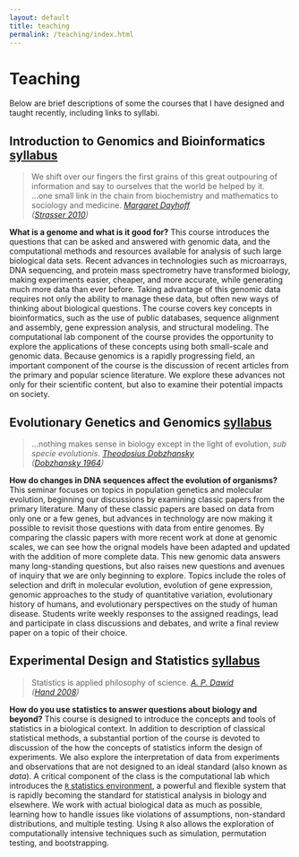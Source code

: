 ```yaml
---
layout: default
title: teaching
permalink: /teaching/index.html
---
```


# Teaching

Below are brief descriptions of some the courses that I have designed and taught recently, including links to syllabi.

## Introduction to Genomics and Bioinformatics <span class="file-link">[syllabus](/docs/BiolB216_syllabus_fall2012.pdf)</span>

<blockquote> We shift over our fingers the first grains of this great outpouring of information and say to ourselves that the world be helped by it.<br>…one small link in the chain from biochemistry and mathematics to sociology and medicine.
<cite><a href="http://en.wikipedia.org/wiki/Margaret_Oakley_Dayhoff">Margaret Dayhoff</a><br>(<a href="http://dx.doi.org/10.1007/s10739-009-9221-0">Strasser 2010</a>)</cite>
</blockquote>

**What is a genome and what is it good for?**
This course introduces the questions that can be asked and answered with genomic data, and the  computational methods and resources available for analysis of such large biological data sets. Recent advances in technologies such as microarrays, DNA sequencing, and protein mass spectrometry have  transformed biology, making experiments easier, cheaper, and more accurate, while generating much more data than ever before. Taking advantage of this genomic data requires not only the ability to manage these data, but often new ways of thinking about biological questions. The course covers key concepts in bioinformatics, such as the use of public databases, sequence alignment and assembly, gene expression analysis, and structural modeling. The computational lab component of the course provides the opportunity to explore the applications of these concepts using both small-scale and genomic data. Because genomics is a rapidly progressing field, an important component of the course is the discussion of recent articles from the primary and popular science literature. We explore these advances not only for their scientific content, but also to examine their potential impacts on society.

## Evolutionary Genetics and Genomics <span class="file-link">[syllabus](/docs/BiolB327_syllabus_spring2012.pdf)</span>
<blockquote>…nothing makes sense in biology except in the light of evolution, <em>sub specie evolutionis</em>.
<cite><a href='http://en.wikipedia.org/wiki/Theodosius_Dobzhansky'> Theodosius Dobzhansky</a><br>(<a href="http://dx.doi.org/10.1093/icb/4.4.443">Dobzhansky 1964</a>)</cite>
</blockquote>

**How do changes in DNA sequences affect the evolution of organisms?**
This seminar focuses on topics in population genetics and molecular evolution, beginning our discussions by examining classic papers from the primary literature. Many of these classic papers are based on data from only one or a few genes, but advances in technology are now making it possible to revisit those questions with data from entire genomes. By comparing the classic papers with more recent work at done at genomic scales, we can see how the orignal models have been adapted and updated with the addition of more complete data. This new genomic data answers many long-standing questions, but also raises new questions and avenues of inquiry that we are only beginning to explore. Topics include the roles of selection and drift in molecular evolution, evolution of gene expression, genomic approaches to the study of quantitative variation, evolutionary history of humans, and evolutionary perspectives on the study of human disease. Students write weekly responses to the assigned readings, lead and participate in class discussions and debates, and write a final review paper on a topic of their choice.


## Experimental Design and Statistics <span class="file-link">[syllabus](/docs/BiolB215_syllabus_spring2012.pdf)</span>

<blockquote>Statistics is applied philosophy of science.
<cite><a href='http://www.statslab.cam.ac.uk/~apd/'>A. P. Dawid</a><br>(<a href="http://www.worldcat.org/title/statistics-a-very-short-introduction/oclc/216938494">Hand 2008</a>)</cite>
</blockquote>

**How do you use statistics to answer questions about biology and beyond?**
This course is designed to introduce the concepts and tools of statistics in a biological context. In addition to description of classical statistical methods, a substantial portion of the course is devoted to discussion of the how the concepts of statistics inform the design of experiments. We also explore the interpretation of data from experiments and observations that are not designed to an ideal standard (also known as *data*). A critical component of the class is the computational lab which introduces the [`R` statistics environment](http://www.r-project.org), a powerful and flexible system that is rapidly becoming the standard for statistical analysis in biology and elsewhere. We work with actual biological data as much as possible, learning how to handle issues like violations of assumptions, non-standard distributions, and multiple testing. Using `R` also allows the exploration of computationally intensive techniques such as simulation, permutation testing, and bootstrapping.





